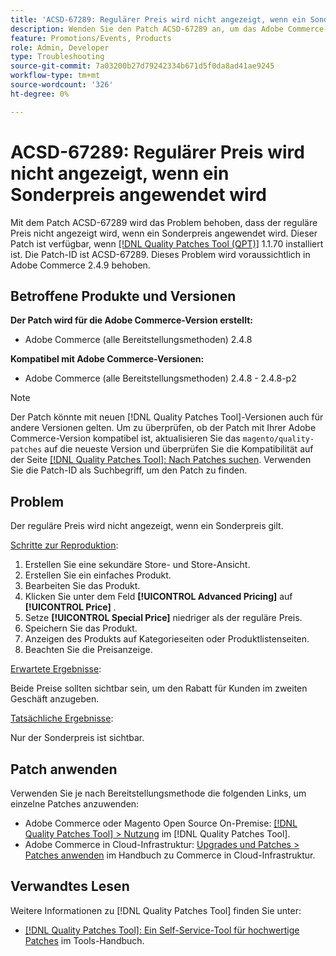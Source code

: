 ```yaml
---
title: 'ACSD-67289: Regulärer Preis wird nicht angezeigt, wenn ein Sonderpreis angewendet wird'
description: Wenden Sie den Patch ACSD-67289 an, um das Adobe Commerce-Problem zu beheben, bei dem der reguläre Preis nicht angezeigt wird, wenn ein Sonderpreis angewendet wird.
feature: Promotions/Events, Products
role: Admin, Developer
type: Troubleshooting
source-git-commit: 7a03200b27d79242334b671d5f0da8ad41ae9245
workflow-type: tm+mt
source-wordcount: '326'
ht-degree: 0%

---
```


# ACSD-67289: Regulärer Preis wird nicht angezeigt, wenn ein Sonderpreis angewendet wird

Mit dem Patch ACSD-67289 wird das Problem behoben, dass der reguläre Preis nicht angezeigt wird, wenn ein Sonderpreis angewendet wird. Dieser Patch ist verfügbar, wenn [[!DNL Quality Patches Tool (QPT)]](/help/tools/quality-patches-tool/quality-patches-tool-to-self-serve-quality-patches.md) 1.1.70 installiert ist. Die Patch-ID ist ACSD-67289. Dieses Problem wird voraussichtlich in Adobe Commerce 2.4.9 behoben.

## Betroffene Produkte und Versionen

**Der Patch wird für die Adobe Commerce-Version erstellt:**

* Adobe Commerce (alle Bereitstellungsmethoden) 2.4.8

**Kompatibel mit Adobe Commerce-Versionen:**

* Adobe Commerce (alle Bereitstellungsmethoden) 2.4.8 - 2.4.8-p2

>[!NOTE]
>
>Der Patch könnte mit neuen [!DNL Quality Patches Tool]-Versionen auch für andere Versionen gelten. Um zu überprüfen, ob der Patch mit Ihrer Adobe Commerce-Version kompatibel ist, aktualisieren Sie das `magento/quality-patches` auf die neueste Version und überprüfen Sie die Kompatibilität auf der Seite [[!DNL Quality Patches Tool]: Nach Patches suchen](https://experienceleague.adobe.com/tools/commerce-quality-patches/index.html?lang=de). Verwenden Sie die Patch-ID als Suchbegriff, um den Patch zu finden.

## Problem

Der reguläre Preis wird nicht angezeigt, wenn ein Sonderpreis gilt.

<u>Schritte zur Reproduktion</u>:

1. Erstellen Sie eine sekundäre Store- und Store-Ansicht.
1. Erstellen Sie ein einfaches Produkt.
1. Bearbeiten Sie das Produkt.
1. Klicken Sie unter dem Feld **[!UICONTROL Advanced Pricing]** auf **[!UICONTROL Price]** .
1. Setze **[!UICONTROL Special Price]** niedriger als der reguläre Preis.
1. Speichern Sie das Produkt.
1. Anzeigen des Produkts auf Kategorieseiten oder Produktlistenseiten.
1. Beachten Sie die Preisanzeige.

<u>Erwartete Ergebnisse</u>:

Beide Preise sollten sichtbar sein, um den Rabatt für Kunden im zweiten Geschäft anzugeben.

<u>Tatsächliche Ergebnisse</u>:

Nur der Sonderpreis ist sichtbar.

## Patch anwenden

Verwenden Sie je nach Bereitstellungsmethode die folgenden Links, um einzelne Patches anzuwenden:

* Adobe Commerce oder Magento Open Source On-Premise: [[!DNL Quality Patches Tool] > Nutzung](/help/tools/quality-patches-tool/usage.md) im [!DNL Quality Patches Tool].
* Adobe Commerce in Cloud-Infrastruktur: [Upgrades und Patches > Patches anwenden](https://experienceleague.adobe.com/docs/commerce-cloud-service/user-guide/develop/upgrade/apply-patches.html?lang=de) im Handbuch zu Commerce in Cloud-Infrastruktur.

## Verwandtes Lesen

Weitere Informationen zu [!DNL Quality Patches Tool] finden Sie unter:

* [[!DNL Quality Patches Tool]: Ein Self-Service-Tool für hochwertige Patches](/help/tools/quality-patches-tool/quality-patches-tool-to-self-serve-quality-patches.md) im Tools-Handbuch.
